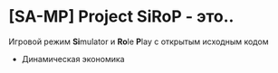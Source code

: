 # [SA-MP] Project SiRoP - это..
Игровой режим **Si**mulator и **Ro**le **P**lay с открытым исходным кодом

* Динамическая экономика
